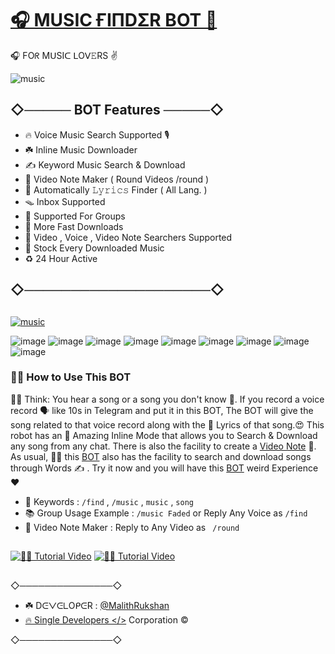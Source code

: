 # [🎧 MUSIC ҒIΠDΣR BOT 🎵 ](https://t.me/The_Shazam_BOT)

🎧 FOᖇ MᑌSIᑕ ᒪOᐯ𝙴RS ✌️

![music](https://user-images.githubusercontent.com/85282650/148483609-53e3a2a9-10f7-4f08-9018-518d6e0c8098.png)

## ◇───── BOT Features ─────◇

- 🔥 Voice Music Search Supported 🎙
- ☘️ Inline Music Downloader
- ✍️ Keyword Music Search & Download
- 🎨 Video Note Maker ( Round Videos /round )
- 🎼 Automatically 𝙻𝚢𝚛𝚒𝚌𝚜 Finder ( All Lang. )
- 🪤 Inbox Supported
- 🌺 Supported For Groups 
- 🚀 More Fast Downloads
- 🔰 Video , Voice , Video Note Searchers Supported
- 🎁 Stock Every Downloaded Music
- ♻️ 24 Hour Active

## ◇────────────────────◇
##
[![music](https://user-images.githubusercontent.com/85282650/148487069-aed8723c-b207-4627-bab4-8cecc2937eb7.gif)](https://t.me/SingleMusicX)



![image](https://user-images.githubusercontent.com/85282650/148486517-7034aeda-a85d-4a3c-b20e-ae839753ca39.png)
![image](https://user-images.githubusercontent.com/85282650/148486301-76622deb-5af2-4c22-b99d-7ea36c21ab48.png)
![image](https://user-images.githubusercontent.com/85282650/148486225-f84b9509-1a57-4484-8d48-0edecd260f38.png)
![image](https://user-images.githubusercontent.com/85282650/148486256-61cdd697-9f92-4df5-a943-e9122cd0e4c6.png)
![image](https://user-images.githubusercontent.com/85282650/148486259-8286ba67-34d0-4599-bc1d-e2dfdc9ad7ae.png)
![image](https://user-images.githubusercontent.com/85282650/148486271-dc68b643-9cc9-4634-8d18-29883492ca94.png)
![image](https://user-images.githubusercontent.com/85282650/148486278-042c44af-7bfd-4d84-b1ec-0657b891a5c8.png)
![image](https://user-images.githubusercontent.com/85282650/148486284-a6ab04ae-d358-4ac5-877b-b3a3d6cd427f.png)
![image](https://user-images.githubusercontent.com/85282650/148486294-661082bc-e454-497b-b839-e2f1b6fff3f4.png)


### 💁‍♂️ How to Use This BOT

🙆‍♂️ Think: You hear a song or a song you don't know 👀. If you record a voice record 🗣 like 10s in Telegram and put it in this BOT, The BOT will give the song related to that voice record along with the 🎼 Lyrics of that song.😍 This robot has an 💫 Amazing Inline Mode  that allows you to Search & Download any song from any chat. There is also the facility to create a [Video Note](https://telegram.org/blog/video-messages-and-telescope) 🎨. As usual, 💁‍♂️ this [BOT](https://t.me/The_Shazam_BOT) also has the facility to search and download songs through Words ✍️ . Try it now and you will have this [BOT](https://t.me/The_Shazam_BOT) weird Experience❤️

- 🔑 Keywords : `/find` , `/music` , `music` , `song`
- 📚 Group Usage Example : `/music Faded` or Reply Any Voice as `/find`
- 🎨 Video Note Maker : Reply to Any Video as ` /round`

##

[![🙋‍♂️ Tutorial Video](https://user-images.githubusercontent.com/85282650/147605214-e3676e85-9363-468c-b53a-a099bfe83846.png)](https://t.me/SingleDevelopers/602)
[![🙋‍♂️ Tutorial Video](https://user-images.githubusercontent.com/85282650/147605214-e3676e85-9363-468c-b53a-a099bfe83846.png)](https://t.me/SingleDevelopers/605)
 
##


◇───────────────◇

- ☘️ DᕮᐯᕮᒪOᑭᕮR : [@MalithRukshan](https://t.me/About_MalithRukshan)
- [🔥 Single Developers </>](https://t.me/SingleDevelopers) Corporation ©️

◇───────────────◇
